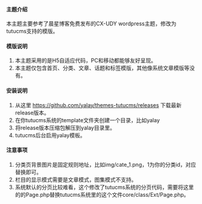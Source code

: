#### 主题介绍
本主题主要参考了晨星博客免费发布的CX-UDY wordpress主题，修改为tutucms支持的模版。

#### 模版说明
1. 本主题采用的是H5自适应代码，PC和移动都能够友好呈现。
2. 本主题仅包含首页、分类、文章、话题和标签模版，其他像系统文章模版等没有。


#### 安装说明 
1. 从这里 https://github.com/yalay/themes-tutucms/releases 下载最新release版本。
2. 在你tutucms系统的template文件夹创建一个目录，比如yalay
3. 将release版本压缩包解压到yalay目录里。
4. tutucms后台启用yalay模板。

#### 注意事项
1. 分类页背景图片是固定规则地址，比如img/cate_1.png，1为你的分类id，对应替换即可。
2. 栏目的显示模式需要是文章模式，图集模式不支持。
3. 系统默认的分页比较难看，这个修改了tutucms系统的分页代码，需要将这里的的Page.php替换tutucms系统里的这个文件core/class/Ext/Page.php。
